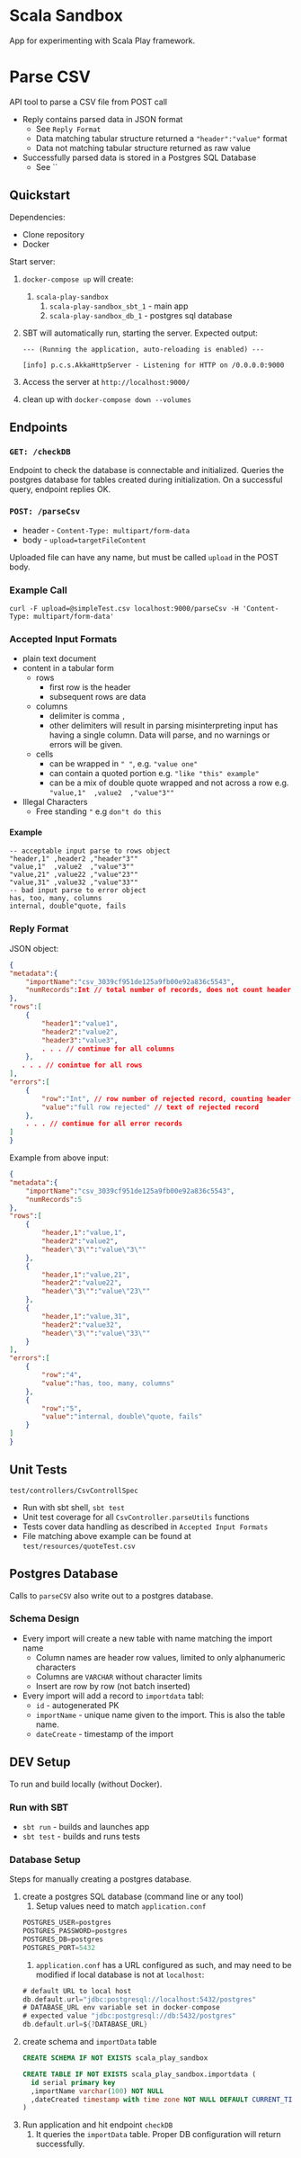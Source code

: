 # Scala Sandbox
App for experimenting with Scala Play framework.
# Parse CSV
API tool to parse a CSV file from POST call
- Reply contains parsed data in JSON format 
  - See `Reply Format`
  - Data matching tabular structure returned a `"header":"value"` format
  - Data not matching tabular structure returned as raw value
- Successfully parsed data is stored in a Postgres SQL Database
  - See ``

## Quickstart
Dependencies:
* Clone repository
* Docker

Start server:
1. `docker-compose up` will create:
    1. `scala-play-sandbox`
        1. `scala-play-sandbox_sbt_1` - main app
        1. `scala-play-sandbox_db_1` - postgres sql database

1. SBT will automatically run, starting the server. Expected output:
    ```
    --- (Running the application, auto-reloading is enabled) ---
    
    [info] p.c.s.AkkaHttpServer - Listening for HTTP on /0.0.0.0:9000
    ```
1. Access the server at `http://localhost:9000/`
1. clean up with `docker-compose down --volumes`

## Endpoints
### `GET: /checkDB`
Endpoint to check the database is connectable and initialized.
Queries the postgres database for tables created during initialization. On a successful query, endpoint replies OK.

### `POST: /parseCsv`
- header - `Content-Type: multipart/form-data`
- body - `upload=targetFileContent`

Uploaded file can have any name, but must be called `upload` in the POST body.

### Example Call
```
curl -F upload=@simpleTest.csv localhost:9000/parseCsv -H 'Content-Type: multipart/form-data'
```

### Accepted Input Formats
- plain text document
- content in a tabular form
  - rows
    - first row is the header
    - subsequent rows are data
  - columns
    - delimiter is comma `,`
    - other delimiters will result in parsing misinterpreting input has having a single column.
      Data will parse, and no warnings or errors will be given.
  - cells
    - can be wrapped in `" "`, e.g. `"value one"`
    - can contain a quoted portion e.g. `"like "this" example"`
    - can be a mix of double quote wrapped and not across a row e.g. `"value,1"  ,value2  ,"value"3""`
- Illegal Characters
  - Free standing `"` e.g `don"t do this`

#### Example
```text
-- acceptable input parse to rows object
"header,1" ,header2 ,"header"3""
"value,1"  ,value2  ,"value"3""
"value,21" ,value22 ,"value"23""
"value,31" ,value32 ,"value"33""
-- bad input parse to error object
has, too, many, columns
internal, double"quote, fails
```

### Reply Format
JSON object:
```json
{
"metadata":{
    "importName":"csv_3039cf951de125a9fb00e92a836c5543",
    "numRecords":Int // total number of records, does not count header
},
"rows":[
    {
        "header1":"value1",
        "header2":"value2",
        "header3":"value3",
        . . . // continue for all columns
    },
   . . . // conintue for all rows
],
"errors":[
    {
        "row":"Int", // row number of rejected record, counting header as row 0
        "value":"full row rejected" // text of rejected record
    },
    . . . // continue for all error records
]
}
```

Example from above input:
```json
{
"metadata":{
    "importName":"csv_3039cf951de125a9fb00e92a836c5543",
    "numRecords":5
},
"rows":[
    {
        "header,1":"value,1",
        "header2":"value2",
        "header\"3\"":"value\"3\""
    },
    {
        "header,1":"value,21",
        "header2":"value22",
        "header\"3\"":"value\"23\""
    },
    {
        "header,1":"value,31",
        "header2":"value32",
        "header\"3\"":"value\"33\""
    }
],
"errors":[
    {
        "row":"4",
        "value":"has, too, many, columns"
    },
    {
        "row":"5",
        "value":"internal, double\"quote, fails"
    }
]
}
```

## Unit Tests
`test/controllers/CsvControllSpec`
- Run with sbt shell, `sbt test`
- Unit test coverage for all `CsvController.parseUtils` functions
- Tests cover data handling as described in `Accepted Input Formats`
- File matching above example can be found at `test/resources/quoteTest.csv`

## Postgres Database
Calls to `parseCSV` also write out to a postgres database.

### Schema Design
- Every import will create a new table with name matching the import name
    - Column names are header row values, limited to only alphanumeric characters
    - Columns are `VARCHAR` without character limits
    - Insert are row by row (not batch inserted)
- Every import will add a record to `importdata` tabl:
    - `id` - autogenerated PK
    - `importName` - unique name given to the import. This is also the table name.
    - `dateCreate` - timestamp of the import
    
## DEV Setup
To run and build locally (without Docker).
### Run with SBT
* `sbt run` - builds and launches app
* `sbt test` - builds and runs tests
  
### Database Setup
Steps for manually creating a postgres database.
1. create a postgres SQL database (command line or any tool)
    1. Setup values need to match `application.conf`
    ```scala
    POSTGRES_USER=postgres
    POSTGRES_PASSWORD=postgres
    POSTGRES_DB=postgres
    POSTGRES_PORT=5432
    ```
    1.  `application.conf` has a URL configured as such, and may need to be modified if local database is not at `localhost`:
    ```scala
    # default URL to local host
    db.default.url="jdbc:postgresql://localhost:5432/postgres"
    # DATABASE_URL env variable set in docker-compose
    # expected value "jdbc:postgresql://db:5432/postgres"
    db.default.url=${?DATABASE_URL}
    ```
1. create schema and `importData` table
    ```sql
    CREATE SCHEMA IF NOT EXISTS scala_play_sandbox
   
   CREATE TABLE IF NOT EXISTS scala_play_sandbox.importdata (
      id serial primary key
      ,importName varchar(100) NOT NULL
      ,dateCreated timestamp with time zone NOT NULL DEFAULT CURRENT_TIMESTAMP
    )
    ```
1. Run application and hit endpoint `checkDB`
    1. It queries the `importData` table. Proper DB configuration will return successfully.